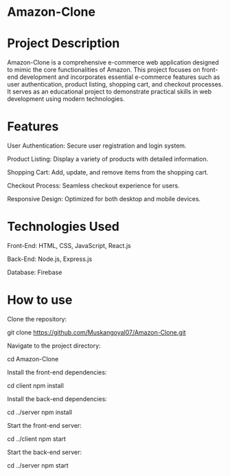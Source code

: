 # Amazon-Clone
# Project Description
Amazon-Clone is a comprehensive e-commerce web application designed to mimic the core functionalities of Amazon. This project focuses on front-end development and incorporates essential e-commerce features such as user authentication, product listing, shopping cart, and checkout processes. It serves as an educational project to demonstrate practical skills in web development using modern technologies.

# Features

User Authentication: Secure user registration and login system.

Product Listing: Display a variety of products with detailed information.

Shopping Cart: Add, update, and remove items from the shopping cart.

Checkout Process: Seamless checkout experience for users.

Responsive Design: Optimized for both desktop and mobile devices.

# Technologies Used

Front-End: HTML, CSS, JavaScript, React.js

Back-End: Node.js, Express.js

Database: Firebase

# How to use
Clone the repository:

git clone https://github.com/Muskangoyal07/Amazon-Clone.git

Navigate to the project directory:

cd Amazon-Clone

Install the front-end dependencies:

cd client
npm install

Install the back-end dependencies:

cd ../server
npm install

Start the front-end server:

cd ../client
npm start

Start the back-end server:

cd ../server
npm start
